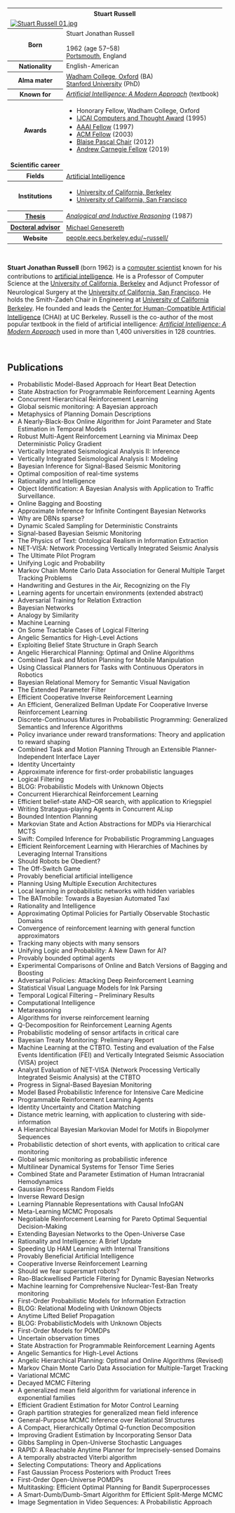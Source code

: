 
<table class="infobox biography vcard">
<tbody>
<tr>
<th colspan="2">
<div class="fn">Stuart Russell</div>
</th>
</tr>
<tr>
<td colspan="2"><a class="image" href="220px-Stuart_Russell_01.jpg"><img src="220px-Stuart_Russell_01.jpg" srcset="220px-Stuart_Russell_01.jpg" alt="Stuart Russell 01.jpg" width="220" height="258" data-file-width="3413" data-file-height="3999" /></a></td>
</tr>
<tr>
<th scope="row">Born</th>
<td>
<div class="nickname">Stuart Jonathan Russell</div>
<br />1962 (age&nbsp;57&ndash;58)<br />
<div class="birthplace"><a title="Portsmouth" href="https://en.wikipedia.org/wiki/Portsmouth">Portsmouth</a>, England</div>
</td>
</tr>
<tr>
<th scope="row">Nationality</th>
<td class="category">English-American</td>
</tr>
<tr>
<th scope="row">Alma&nbsp;mater</th>
<td><a title="Wadham College, Oxford" href="https://en.wikipedia.org/wiki/Wadham_College,_Oxford">Wadham College, Oxford</a>&nbsp;(BA)<br /><a title="Stanford University" href="https://en.wikipedia.org/wiki/Stanford_University">Stanford University</a>&nbsp;(PhD)</td>
</tr>
<tr>
<th scope="row">Known&nbsp;for</th>
<td><em><a title="Artificial Intelligence: A Modern Approach" href="https://en.wikipedia.org/wiki/Artificial_Intelligence:_A_Modern_Approach">Artificial Intelligence: A Modern Approach</a></em>&nbsp;(textbook)</td>
</tr>
<tr>
<th scope="row">Awards</th>
<td>
<div class="plainlist">
<ul>
<li>Honorary Fellow, Wadham College, Oxford</li>
<li><a title="IJCAI Computers and Thought Award" href="https://en.wikipedia.org/wiki/IJCAI_Computers_and_Thought_Award">IJCAI Computers and Thought Award</a>&nbsp;(1995)</li>
<li><a title="AAAI Fellow" href="https://en.wikipedia.org/wiki/AAAI_Fellow">AAAI Fellow</a>&nbsp;(1997)<sup id="cite_ref-faaai_1-0" class="reference"></sup></li>
<li><a title="ACM Fellow" href="https://en.wikipedia.org/wiki/ACM_Fellow">ACM Fellow</a>&nbsp;(2003)</li>
<li><a title="Blaise Pascal Chair" href="https://en.wikipedia.org/wiki/Blaise_Pascal_Chair">Blaise Pascal Chair</a>&nbsp;(2012)</li>
<li><a class="new" title="Andrew Carnegie Fellow (page does not exist)" href="https://en.wikipedia.org/w/index.php?title=Andrew_Carnegie_Fellow&amp;action=edit&amp;redlink=1">Andrew Carnegie Fellow</a>&nbsp;(2019)</li>
</ul>
</div>
</td>
</tr>
<tr>
<td colspan="2"><strong>Scientific career</strong></td>
</tr>
<tr>
<th scope="row">Fields</th>
<td class="category"><a class="mw-redirect" title="Artificial Intelligence" href="https://en.wikipedia.org/wiki/Artificial_Intelligence">Artificial Intelligence</a><sup id="cite_ref-googlescholar_2-0" class="reference"></sup><sup id="cite_ref-nature_3-0" class="reference"></sup></td>
</tr>
<tr>
<th scope="row">Institutions</th>
<td>
<div class="plainlist">
<ul>
<li><a title="University of California, Berkeley" href="https://en.wikipedia.org/wiki/University_of_California,_Berkeley">University of California, Berkeley</a></li>
<li><a title="University of California, San Francisco" href="https://en.wikipedia.org/wiki/University_of_California,_San_Francisco">University of California, San Francisco</a></li>
</ul>
</div>
</td>
</tr>
<tr>
<th scope="row"><a title="Thesis" href="https://en.wikipedia.org/wiki/Thesis">Thesis</a></th>
<td><a class="external text" href="http://search.proquest.com/docview/303637665" rel="nofollow"><em>Analogical and Inductive Reasoning</em></a>&nbsp;(1987)</td>
</tr>
<tr>
<th scope="row"><a title="Doctoral advisor" href="https://en.wikipedia.org/wiki/Doctoral_advisor">Doctoral advisor</a></th>
<td><a class="extiw" title="d:Q21191195" href="https://www.wikidata.org/wiki/Q21191195">Michael Genesereth</a><sup id="cite_ref-mathgene_4-0" class="reference"></sup></td>
</tr>
<tr>
<th scope="row">Website</th>
<td><span class="url"><a class="external text" href="http://people.eecs.berkeley.edu/~russell/" rel="nofollow">people<wbr />.eecs<wbr />.berkeley<wbr />.edu<wbr />/~russell<wbr />/</a></span></td>
</tr>
</tbody>
</table>
</br>
<p><strong>Stuart Jonathan Russell</strong>&nbsp;(born 1962) is a&nbsp;<a title="Computer science" href="https://en.wikipedia.org/wiki/Computer_science">computer scientist</a>&nbsp;known for his contributions to&nbsp;<a title="Artificial intelligence" href="https://en.wikipedia.org/wiki/Artificial_intelligence">artificial intelligence</a>.<sup id="cite_ref-5" class="reference"></sup><sup id="cite_ref-6" class="reference"></sup><sup id="cite_ref-nature_3-1" class="reference"></sup>&nbsp;He is a Professor of Computer Science at the&nbsp;<a title="University of California, Berkeley" href="https://en.wikipedia.org/wiki/University_of_California,_Berkeley">University of California, Berkeley</a>&nbsp;and Adjunct Professor of Neurological Surgery at the&nbsp;<a title="University of California, San Francisco" href="https://en.wikipedia.org/wiki/University_of_California,_San_Francisco">University of California, San Francisco</a>.<sup id="cite_ref-googlescholar_2-1" class="reference"></sup><sup id="cite_ref-orcid_7-0" class="reference"></sup>&nbsp;He holds the Smith-Zadeh Chair in Engineering at&nbsp;<a title="University of California, Berkeley" href="https://en.wikipedia.org/wiki/University_of_California,_Berkeley">University of California Berkeley</a>.<sup id="cite_ref-Stuart_8-0" class="reference"></sup>&nbsp;He founded and leads the&nbsp;<a title="Center for Human-Compatible Artificial Intelligence" href="https://en.wikipedia.org/wiki/Center_for_Human-Compatible_Artificial_Intelligence">Center for Human-Compatible Artificial Intelligence</a>&nbsp;(CHAI) at UC Berkeley.<sup id="cite_ref-Berkeley_9-0" class="reference"></sup>&nbsp;Russell is the co-author of the most popular textbook in the field of artificial intelligence:&nbsp;<em><a title="Artificial Intelligence: A Modern Approach" href="https://en.wikipedia.org/wiki/Artificial_Intelligence:_A_Modern_Approach">Artificial Intelligence: A Modern Approach</a></em>&nbsp;used in more than 1,400 universities in 128 countries.</p>

</br>

<h2> Publications </h2>

<ul>

                             

 <li><a target="_blank" href="https://github.com/manjunath5496/Stuart-Russell-Publications/blob/master/srt(1).pdf" style="text-decoration:none;">Probabilistic Model-Based Approach for Heart Beat Detection</a></li>

 <li><a target="_blank" href="https://github.com/manjunath5496/Stuart-Russell-Publications/blob/master/srt(2).pdf" style="text-decoration:none;">State Abstraction for Programmable Reinforcement Learning Agents</a></li>

<li><a target="_blank" href="https://github.com/manjunath5496/Stuart-Russell-Publications/blob/master/srt(3).pdf" style="text-decoration:none;">Concurrent Hierarchical Reinforcement Learning</a></li>
 <li><a target="_blank" href="https://github.com/manjunath5496/Stuart-Russell-Publications/blob/master/srt(4).pdf" style="text-decoration:none;">Global seismic monitoring: A Bayesian approach</a></li>                              
<li><a target="_blank" href="https://github.com/manjunath5496/Stuart-Russell-Publications/blob/master/srt(5).pdf" style="text-decoration:none;">Metaphysics of Planning Domain Descriptions</a></li>
<li><a target="_blank" href="https://github.com/manjunath5496/Stuart-Russell-Publications/blob/master/srt(6).pdf" style="text-decoration:none;">A Nearly-Black-Box Online Algorithm for Joint Parameter and State Estimation in Temporal Models</a></li>
 <li><a target="_blank" href="https://github.com/manjunath5496/Stuart-Russell-Publications/blob/master/srt(7).pdf" style="text-decoration:none;">Robust Multi-Agent Reinforcement Learning via Minimax Deep Deterministic Policy Gradient</a></li>

 <li><a target="_blank" href="https://github.com/manjunath5496/Stuart-Russell-Publications/blob/master/srt(8).pdf" style="text-decoration:none;"> Vertically Integrated Seismological Analysis II: Inference </a></li>
   <li><a target="_blank" href="https://github.com/manjunath5496/Stuart-Russell-Publications/blob/master/srt(9).pdf" style="text-decoration:none;">Vertically Integrated Seismological Analysis I: Modeling</a></li>
  
   
 <li><a target="_blank" href="https://github.com/manjunath5496/Stuart-Russell-Publications/blob/master/srt(10).pdf" style="text-decoration:none;">Bayesian Inference for Signal-Based Seismic Monitoring</a></li>                              
<li><a target="_blank" href="https://github.com/manjunath5496/Stuart-Russell-Publications/blob/master/srt(11).pdf" style="text-decoration:none;">Optimal composition of real-time systems</a></li>
<li><a target="_blank" href="https://github.com/manjunath5496/Stuart-Russell-Publications/blob/master/srt(12).pdf" style="text-decoration:none;">Rationality and Intelligence</a></li>
<li><a target="_blank" href="https://github.com/manjunath5496/Stuart-Russell-Publications/blob/master/srt(13).pdf" style="text-decoration:none;">Object Identification: A Bayesian Analysis with Application to Traffic Surveillance.</a></li>

<li><a target="_blank" href="https://github.com/manjunath5496/Stuart-Russell-Publications/blob/master/srt(14).pdf" style="text-decoration:none;">Online Bagging and Boosting</a></li>
                              
<li><a target="_blank" href="https://github.com/manjunath5496/Stuart-Russell-Publications/blob/master/srt(15).pdf" style="text-decoration:none;">Approximate Inference for Infinite Contingent Bayesian Networks</a></li>

<li><a target="_blank" href="https://github.com/manjunath5496/Stuart-Russell-Publications/blob/master/srt(16).pdf" style="text-decoration:none;">Why are DBNs sparse?</a></li>

  <li><a target="_blank" href="https://github.com/manjunath5496/Stuart-Russell-Publications/blob/master/srt(17).pdf" style="text-decoration:none;">Dynamic Scaled Sampling for Deterministic Constraints</a></li>   
  
<li><a target="_blank" href="https://github.com/manjunath5496/Stuart-Russell-Publications/blob/master/srt(18).pdf" style="text-decoration:none;">Signal-based Bayesian Seismic Monitoring</a></li> 

  
<li><a target="_blank" href="https://github.com/manjunath5496/Stuart-Russell-Publications/blob/master/srt(19).pdf" style="text-decoration:none;">The Physics of Text: Ontological Realism in Information Extraction</a></li> 

<li><a target="_blank" href="https://github.com/manjunath5496/Stuart-Russell-Publications/blob/master/srt(20).pdf" style="text-decoration:none;">NET-VISA: Network Processing Vertically Integrated Seismic Analysis</a></li>

<li><a target="_blank" href="https://github.com/manjunath5496/Stuart-Russell-Publications/blob/master/srt(21).pdf" style="text-decoration:none;">The Ultimate Pilot Program</a></li>
<li><a target="_blank" href="https://github.com/manjunath5496/Stuart-Russell-Publications/blob/master/srt(22).pdf" style="text-decoration:none;">Unifying Logic and Probability</a></li> 
 <li><a target="_blank" href="https://github.com/manjunath5496/Stuart-Russell-Publications/blob/master/srt(23).pdf" style="text-decoration:none;">Markov Chain Monte Carlo Data Association for General Multiple Target Tracking Problems</a></li> 
 

   <li><a target="_blank" href="https://github.com/manjunath5496/Stuart-Russell-Publications/blob/master/srt(24).pdf" style="text-decoration:none;">Handwriting and Gestures in the Air, Recognizing on the Fly</a></li>
 
   <li><a target="_blank" href="https://github.com/manjunath5496/Stuart-Russell-Publications/blob/master/srt(25).pdf" style="text-decoration:none;">Learning agents for uncertain environments (extended abstract)</a></li>                              
 <li><a target="_blank" href="https://github.com/manjunath5496/Stuart-Russell-Publications/blob/master/srt(26).pdf" style="text-decoration:none;">Adversarial Training for Relation Extraction</a></li>
 <li><a target="_blank" href="https://github.com/manjunath5496/Stuart-Russell-Publications/blob/master/srt(27).pdf" style="text-decoration:none;">Bayesian Networks</a></li>
   
 
   <li><a target="_blank" href="https://github.com/manjunath5496/Stuart-Russell-Publications/blob/master/srt(28).pdf" style="text-decoration:none;">Analogy by Similarity</a></li>
 
   <li><a target="_blank" href="https://github.com/manjunath5496/Stuart-Russell-Publications/blob/master/srt(29).pdf" style="text-decoration:none;">Machine Learning</a></li>                              

  <li><a target="_blank" href="https://github.com/manjunath5496/Stuart-Russell-Publications/blob/master/srt(30).pdf" style="text-decoration:none;">On Some Tractable Cases of Logical Filtering</a></li>
 
   <li><a target="_blank" href="https://github.com/manjunath5496/Stuart-Russell-Publications/blob/master/srt(31).pdf" style="text-decoration:none;">Angelic Semantics for High-Level Actions</a></li> 
    <li><a target="_blank" href="https://github.com/manjunath5496/Stuart-Russell-Publications/blob/master/srt(32).pdf" style="text-decoration:none;">Exploiting Belief State Structure in Graph Search</a></li> 

   <li><a target="_blank" href="https://github.com/manjunath5496/Stuart-Russell-Publications/blob/master/srt(33).pdf" style="text-decoration:none;">Angelic Hierarchical Planning: Optimal and Online Algorithms</a></li>                              

  <li><a target="_blank" href="https://github.com/manjunath5496/Stuart-Russell-Publications/blob/master/srt(34).pdf" style="text-decoration:none;">Combined Task and Motion Planning for Mobile Manipulation</a></li> 
 
  <li><a target="_blank" href="https://github.com/manjunath5496/Stuart-Russell-Publications/blob/master/srt(35).pdf" style="text-decoration:none;">Using Classical Planners for Tasks with Continuous Operators in Robotics</a></li> 

  <li><a target="_blank" href="https://github.com/manjunath5496/Stuart-Russell-Publications/blob/master/srt(36).pdf" style="text-decoration:none;">Bayesian Relational Memory for Semantic Visual Navigation</a></li> 
 
<li><a target="_blank" href="https://github.com/manjunath5496/Stuart-Russell-Publications/blob/master/srt(37).pdf" style="text-decoration:none;">The Extended Parameter Filter</a></li>
 <li><a target="_blank" href="https://github.com/manjunath5496/Stuart-Russell-Publications/blob/master/srt(38).pdf" style="text-decoration:none;">Efficient Cooperative Inverse Reinforcement Learning</a></li>
<li><a target="_blank" href="https://github.com/manjunath5496/Stuart-Russell-Publications/blob/master/srt(39).pdf" style="text-decoration:none;">An Efficient, Generalized Bellman Update For Cooperative Inverse Reinforcement Learning</a></li>
 <li><a target="_blank" href="https://github.com/manjunath5496/Stuart-Russell-Publications/blob/master/srt(40).pdf" style="text-decoration:none;">Discrete-Continuous Mixtures in Probabilistic Programming: Generalized Semantics and Inference Algorithms</a></li>                              
<li><a target="_blank" href="https://github.com/manjunath5496/Stuart-Russell-Publications/blob/master/srt(41).pdf" style="text-decoration:none;">Policy invariance under reward transformations: Theory and application to reward shaping</a></li>
<li><a target="_blank" href="https://github.com/manjunath5496/Stuart-Russell-Publications/blob/master/srt(42).pdf" style="text-decoration:none;">Combined Task and Motion Planning Through an Extensible Planner-Independent Interface Layer</a></li>
 
  <li><a target="_blank" href="https://github.com/manjunath5496/Stuart-Russell-Publications/blob/master/srt(43).pdf" style="text-decoration:none;">Identity Uncertainty</a></li>
 <li><a target="_blank" href="https://github.com/manjunath5496/Stuart-Russell-Publications/blob/master/srt(44).pdf" style="text-decoration:none;">Approximate inference for first-order probabilistic languages</a></li>
   <li><a target="_blank" href="https://github.com/manjunath5496/Stuart-Russell-Publications/blob/master/srt(45).pdf" style="text-decoration:none;">Logical Filtering</a></li>  
   
<li><a target="_blank" href="https://github.com/manjunath5496/Stuart-Russell-Publications/blob/master/srt(46).pdf" style="text-decoration:none;">BLOG: Probabilistic Models with Unknown Objects</a></li> 
                             
<li><a target="_blank" href="https://github.com/manjunath5496/Stuart-Russell-Publications/blob/master/srt(47).pdf" style="text-decoration:none;">Concurrent Hierarchical Reinforcement Learning</a></li>
<li><a target="_blank" href="https://github.com/manjunath5496/Stuart-Russell-Publications/blob/master/srt(48).pdf" style="text-decoration:none;">Efficient belief-state AND–OR search, with application to Kriegspiel</a></li>

<li><a target="_blank" href="https://github.com/manjunath5496/Stuart-Russell-Publications/blob/master/srt(49).pdf" style="text-decoration:none;">Writing Stratagus-playing Agents in Concurrent ALisp </a></li>
                              
<li><a target="_blank" href="https://github.com/manjunath5496/Stuart-Russell-Publications/blob/master/srt(50).pdf" style="text-decoration:none;">Bounded Intention Planning</a></li>
<li><a target="_blank" href="https://github.com/manjunath5496/Stuart-Russell-Publications/blob/master/srt(51).pdf" style="text-decoration:none;">Markovian State and Action Abstractions for MDPs via Hierarchical MCTS</a></li>
<li><a target="_blank" href="https://github.com/manjunath5496/Stuart-Russell-Publications/blob/master/srt(52).pdf" style="text-decoration:none;">Swift: Compiled Inference for Probabilistic Programming Languages</a></li>

<li><a target="_blank" href="https://github.com/manjunath5496/Stuart-Russell-Publications/blob/master/srt(53).pdf" style="text-decoration:none;">Efficient Reinforcement Learning with Hierarchies of Machines by Leveraging Internal Transitions </a></li>
 
<li><a target="_blank" href="https://github.com/manjunath5496/Stuart-Russell-Publications/blob/master/srt(54).pdf" style="text-decoration:none;">Should Robots be Obedient?</a></li>

<li><a target="_blank" href="https://github.com/manjunath5496/Stuart-Russell-Publications/blob/master/srt(55).pdf" style="text-decoration:none;">The Off-Switch Game</a></li>
 
  <li><a target="_blank" href="https://github.com/manjunath5496/Stuart-Russell-Publications/blob/master/srt(56).pdf" style="text-decoration:none;">Provably beneficial artificial intelligence </a></li>                              

  <li><a target="_blank" href="https://github.com/manjunath5496/Stuart-Russell-Publications/blob/master/srt(57).pdf" style="text-decoration:none;">Planning Using Multiple Execution Architectures </a></li>
 
   <li><a target="_blank" href="https://github.com/manjunath5496/Stuart-Russell-Publications/blob/master/srt(58).pdf" style="text-decoration:none;">Local learning in probabilistic networks with hidden variables</a></li>
    <li><a target="_blank" href="https://github.com/manjunath5496/Stuart-Russell-Publications/blob/master/srt(59).pdf" style="text-decoration:none;">The BATmobile: Towards a Bayesian Automated Taxi</a></li>
 
  <li><a target="_blank" href="https://github.com/manjunath5496/Stuart-Russell-Publications/blob/master/srt(60).pdf" style="text-decoration:none;">Rationality and Intelligence</a></li>
 
   <li><a target="_blank" href="https://github.com/manjunath5496/Stuart-Russell-Publications/blob/master/srt(61).pdf" style="text-decoration:none;">Approximating Optimal Policies for Partially Observable Stochastic Domains</a></li>
 
   <li><a target="_blank" href="https://github.com/manjunath5496/Stuart-Russell-Publications/blob/master/srt(62).pdf" style="text-decoration:none;">Convergence of reinforcement learning with general function approximators</a></li>
 
   <li><a target="_blank" href="https://github.com/manjunath5496/Stuart-Russell-Publications/blob/master/srt(63).pdf" style="text-decoration:none;">Tracking many objects with many sensors</a></li>                              

  <li><a target="_blank" href="https://github.com/manjunath5496/Stuart-Russell-Publications/blob/master/srt(64).pdf" style="text-decoration:none;">Unifying Logic and Probability: A New Dawn for AI?</a></li>
 
   <li><a target="_blank" href="https://github.com/manjunath5496/Stuart-Russell-Publications/blob/master/srt(65).pdf" style="text-decoration:none;">Provably bounded optimal agents  </a></li> 

   <li><a target="_blank" href="https://github.com/manjunath5496/Stuart-Russell-Publications/blob/master/srt(66).pdf" style="text-decoration:none;">Experimental Comparisons of Online and Batch Versions of Bagging and Boosting</a></li> 
 
   <li><a target="_blank" href="https://github.com/manjunath5496/Stuart-Russell-Publications/blob/master/srt(67).pdf" style="text-decoration:none;">Adversarial Policies: Attacking Deep Reinforcement Learning</a></li>                              

  <li><a target="_blank" href="https://github.com/manjunath5496/Stuart-Russell-Publications/blob/master/srt(68).pdf" style="text-decoration:none;">Statistical Visual Language Models for Ink Parsing</a></li> 
 
  
   <li><a target="_blank" href="https://github.com/manjunath5496/Stuart-Russell-Publications/blob/master/srt(69).pdf" style="text-decoration:none;">Temporal Logical Filtering – Preliminary Results</a></li>                              

  <li><a target="_blank" href="https://github.com/manjunath5496/Stuart-Russell-Publications/blob/master/srt(70).pdf" style="text-decoration:none;">Computational Intelligence</a></li> 
  
 
 <li><a target="_blank" href="https://github.com/manjunath5496/Stuart-Russell-Publications/blob/master/srt(71).pdf" style="text-decoration:none;">Metareasoning </a></li>
 
 <li><a target="_blank" href="https://github.com/manjunath5496/Stuart-Russell-Publications/blob/master/srt(72).pdf" style="text-decoration:none;">Algorithms for inverse reinforcement learning</a></li> 
 
 
 <li><a target="_blank" href="https://github.com/manjunath5496/Stuart-Russell-Publications/blob/master/srt(73).pdf" style="text-decoration:none;">Q-Decomposition for Reinforcement Learning Agents</a></li>
  <li><a target="_blank" href="https://github.com/manjunath5496/Stuart-Russell-Publications/blob/master/srt(74).pdf" style="text-decoration:none;">Probabilistic modeling of sensor artifacts in critical care</a></li>
    <li><a target="_blank" href="https://github.com/manjunath5496/Stuart-Russell-Publications/blob/master/srt(75).pdf" style="text-decoration:none;">Bayesian Treaty Monitoring: Preliminary Report</a></li>                        
<li><a target="_blank" href="https://github.com/manjunath5496/Stuart-Russell-Publications/blob/master/srt(76).pdf" style="text-decoration:none;">Machine Learning at the CTBTO. Testing and evaluation of the False Events Identification (FEI) and Vertically Integrated Seismic Association (VISA) project </a></li>

 <li><a target="_blank" href="https://github.com/manjunath5496/Stuart-Russell-Publications/blob/master/srt(77).pdf" style="text-decoration:none;">Analyst Evaluation of NET-VISA (Network Processing Vertically Integrated Seismic Analysis) at the CTBTO</a></li> 
 
 
 <li><a target="_blank" href="https://github.com/manjunath5496/Stuart-Russell-Publications/blob/master/srt(78).pdf" style="text-decoration:none;">Progress in Signal-Based Bayesian Monitoring</a></li>
  <li><a target="_blank" href="https://github.com/manjunath5496/Stuart-Russell-Publications/blob/master/srt(79).pdf" style="text-decoration:none;">Model Based Probabilistic Inference for Intensive Care Medicine</a></li>


 <li><a target="_blank" href="https://github.com/manjunath5496/Stuart-Russell-Publications/blob/master/srt(80).pdf" style="text-decoration:none;">Programmable Reinforcement Learning Agents</a></li> 
 
 
 <li><a target="_blank" href="https://github.com/manjunath5496/Stuart-Russell-Publications/blob/master/srt(81).pdf" style="text-decoration:none;">Identity Uncertainty and Citation Matching</a></li>
  <li><a target="_blank" href="https://github.com/manjunath5496/Stuart-Russell-Publications/blob/master/srt(82).pdf" style="text-decoration:none;">Distance metric learning, with application to clustering with side-information</a></li>

 <li><a target="_blank" href="https://github.com/manjunath5496/Stuart-Russell-Publications/blob/master/srt(83).pdf" style="text-decoration:none;">A Hierarchical Bayesian Markovian Model for Motifs in Biopolymer Sequences</a></li>
  <li><a target="_blank" href="https://github.com/manjunath5496/Stuart-Russell-Publications/blob/master/srt(84).pdf" style="text-decoration:none;">Probabilistic detection of short events, with application to critical care monitoring</a></li>

 <li><a target="_blank" href="https://github.com/manjunath5496/Stuart-Russell-Publications/blob/master/srt(85).pdf" style="text-decoration:none;">Global seismic monitoring as probabilistic inference</a></li>
  <li><a target="_blank" href="https://github.com/manjunath5496/Stuart-Russell-Publications/blob/master/srt(86).pdf" style="text-decoration:none;">Multilinear Dynamical Systems for Tensor Time Series</a></li>

 <li><a target="_blank" href="https://github.com/manjunath5496/Stuart-Russell-Publications/blob/master/srt(87).pdf" style="text-decoration:none;">Combined State and Parameter Estimation of Human Intracranial Hemodynamics</a></li>
  <li><a target="_blank" href="https://github.com/manjunath5496/Stuart-Russell-Publications/blob/master/srt(88).pdf" style="text-decoration:none;">Gaussian Process Random Fields</a></li>
  <li><a target="_blank" href="https://github.com/manjunath5496/Stuart-Russell-Publications/blob/master/srt(89).pdf" style="text-decoration:none;">Inverse Reward Design</a></li>
  
  
  <li><a target="_blank" href="https://github.com/manjunath5496/Stuart-Russell-Publications/blob/master/srt(90).pdf" style="text-decoration:none;">Learning Plannable Representations with Causal InfoGAN</a></li>
  <li><a target="_blank" href="https://github.com/manjunath5496/Stuart-Russell-Publications/blob/master/srt(91).pdf" style="text-decoration:none;">Meta-Learning MCMC Proposals</a></li>

 <li><a target="_blank" href="https://github.com/manjunath5496/Stuart-Russell-Publications/blob/master/srt(92).pdf" style="text-decoration:none;">Negotiable Reinforcement Learning for Pareto Optimal Sequential Decision-Making</a></li>
  <li><a target="_blank" href="https://github.com/manjunath5496/Stuart-Russell-Publications/blob/master/srt(93).pdf" style="text-decoration:none;"> Extending Bayesian Networks to the Open-Universe Case</a></li>
  <li><a target="_blank" href="https://github.com/manjunath5496/Stuart-Russell-Publications/blob/master/srt(94).pdf" style="text-decoration:none;">Rationality and Intelligence: A Brief Update</a></li> 
  
   <li><a target="_blank" href="https://github.com/manjunath5496/Stuart-Russell-Publications/blob/master/srt(95).pdf" style="text-decoration:none;">Speeding Up HAM Learning with Internal Transitions</a></li>  
  
<li><a target="_blank" href="https://github.com/manjunath5496/Stuart-Russell-Publications/blob/master/srt(96).pdf" style="text-decoration:none;">Provably Beneficial Artificial Intelligence</a></li> 
  
  
<li><a target="_blank" href="https://github.com/manjunath5496/Stuart-Russell-Publications/blob/master/srt(97).pdf" style="text-decoration:none;">Cooperative Inverse Reinforcement Learning</a></li>


 <li><a target="_blank" href="https://github.com/manjunath5496/Stuart-Russell-Publications/blob/master/srt(98).pdf" style="text-decoration:none;">Should we fear supersmart robots? </a></li> 
  
   <li><a target="_blank" href="https://github.com/manjunath5496/Stuart-Russell-Publications/blob/master/srt(99).pdf" style="text-decoration:none;">Rao-Blackwellised Particle Filtering for Dynamic Bayesian Networks</a></li>  
  
<li><a target="_blank" href="https://github.com/manjunath5496/Stuart-Russell-Publications/blob/master/srt(100).pdf" style="text-decoration:none;">Machine learning for Comprehensive Nuclear-Test-Ban Treaty monitoring</a></li>  
  
 <li><a target="_blank" href="https://github.com/manjunath5496/Stuart-Russell-Publications/blob/master/srt(101).pdf" style="text-decoration:none;">First-Order Probabilistic Models for Information Extraction</a></li> 
  
   <li><a target="_blank" href="https://github.com/manjunath5496/Stuart-Russell-Publications/blob/master/srt(102).pdf" style="text-decoration:none;">BLOG: Relational Modeling with Unknown Objects</a></li> 
  
   
 <li><a target="_blank" href="https://github.com/manjunath5496/Stuart-Russell-Publications/blob/master/srt(103).pdf" style="text-decoration:none;">Anytime Lifted Belief Propagation </a></li> 
  
   <li><a target="_blank" href="https://github.com/manjunath5496/Stuart-Russell-Publications/blob/master/srt(104).pdf" style="text-decoration:none;">BLOG: ProbabilisticModels with Unknown Objects</a></li>  
   
 <li><a target="_blank" href="https://github.com/manjunath5496/Stuart-Russell-Publications/blob/master/srt(105).pdf" style="text-decoration:none;">First-Order Models for POMDPs</a></li> 
 
<li><a target="_blank" href="https://github.com/manjunath5496/Stuart-Russell-Publications/blob/master/srt(106).pdf" style="text-decoration:none;">Uncertain observation times</a></li> 
  
   <li><a target="_blank" href="https://github.com/manjunath5496/Stuart-Russell-Publications/blob/master/srt(107).pdf" style="text-decoration:none;">State Abstraction for Programmable Reinforcement Learning Agents</a></li> 
  
   
 <li><a target="_blank" href="https://github.com/manjunath5496/Stuart-Russell-Publications/blob/master/srt(108).pdf" style="text-decoration:none;">Angelic Semantics for High-Level Actions</a></li> 
  
   <li><a target="_blank" href="https://github.com/manjunath5496/Stuart-Russell-Publications/blob/master/srt(109).pdf" style="text-decoration:none;">Angelic Hierarchical Planning: Optimal and Online Algorithms (Revised)</a></li>  
   
 <li><a target="_blank" href="https://github.com/manjunath5496/Stuart-Russell-Publications/blob/master/srt(110).pdf" style="text-decoration:none;">Markov Chain Monte Carlo Data Association for Multiple-Target Tracking</a></li>  
   
<li><a target="_blank" href="https://github.com/manjunath5496/Stuart-Russell-Publications/blob/master/srt(111).pdf" style="text-decoration:none;">Variational MCMC</a></li> 
  
   
 <li><a target="_blank" href="https://github.com/manjunath5496/Stuart-Russell-Publications/blob/master/srt(112).pdf" style="text-decoration:none;">Decayed MCMC Filtering</a></li> 
  
   <li><a target="_blank" href="https://github.com/manjunath5496/Stuart-Russell-Publications/blob/master/srt(113).pdf" style="text-decoration:none;">A generalized mean field algorithm for variational inference in exponential families</a></li>  
   
<li><a target="_blank" href="https://github.com/manjunath5496/Stuart-Russell-Publications/blob/master/srt(114).pdf" style="text-decoration:none;">Efficient Gradient Estimation for Motor Control Learning</a></li>
 <li><a target="_blank" href="https://github.com/manjunath5496/Stuart-Russell-Publications/blob/master/srt(115).pdf" style="text-decoration:none;">Graph partition strategies for generalized mean field inference</a></li>  
   
 <li><a target="_blank" href="https://github.com/manjunath5496/Stuart-Russell-Publications/blob/master/srt(116).pdf" style="text-decoration:none;">General-Purpose MCMC Inference over Relational Structures</a></li>   
   
   <li><a target="_blank" href="https://github.com/manjunath5496/Stuart-Russell-Publications/blob/master/srt(117).pdf" style="text-decoration:none;">A Compact, Hierarchically Optimal Q-function Decomposition</a></li>  
   
 <li><a target="_blank" href="https://github.com/manjunath5496/Stuart-Russell-Publications/blob/master/srt(118).pdf" style="text-decoration:none;">Improving Gradient Estimation by Incorporating Sensor Data</a></li>  
   
  <li><a target="_blank" href="https://github.com/manjunath5496/Stuart-Russell-Publications/blob/master/srt(119).pdf" style="text-decoration:none;">Gibbs Sampling in Open-Universe Stochastic Languages</a></li> 
  
   <li><a target="_blank" href="https://github.com/manjunath5496/Stuart-Russell-Publications/blob/master/srt(120).pdf" style="text-decoration:none;">RAPID: A Reachable Anytime Planner for Imprecisely-sensed Domains</a></li>  
   
 <li><a target="_blank" href="https://github.com/manjunath5496/Stuart-Russell-Publications/blob/master/srt(121).pdf" style="text-decoration:none;">A temporally abstracted Viterbi algorithm</a></li>   
   
   <li><a target="_blank" href="https://github.com/manjunath5496/Stuart-Russell-Publications/blob/master/srt(122).pdf" style="text-decoration:none;">Selecting Computations: Theory and Applications </a></li>  
     
<li><a target="_blank" href="https://github.com/manjunath5496/Stuart-Russell-Publications/blob/master/srt(123).pdf" style="text-decoration:none;">Fast Gaussian Process Posteriors with Product Trees</a></li>  
   
 <li><a target="_blank" href="https://github.com/manjunath5496/Stuart-Russell-Publications/blob/master/srt(124).pdf" style="text-decoration:none;">First-Order Open-Universe POMDPs</a></li>   
   
   <li><a target="_blank" href="https://github.com/manjunath5496/Stuart-Russell-Publications/blob/master/srt(125).pdf" style="text-decoration:none;">Multitasking: Efficient Optimal Planning for Bandit Superprocesses </a></li>   
   
   <li><a target="_blank" href="https://github.com/manjunath5496/Stuart-Russell-Publications/blob/master/srt(126).pdf" style="text-decoration:none;">A Smart-Dumb/Dumb-Smart Algorithm for Efficient Split-Merge MCMC</a></li> 
   
<li><a target="_blank" href="https://github.com/manjunath5496/Stuart-Russell-Publications/blob/master/srt(127).pdf" style="text-decoration:none;">Image Segmentation in Video Sequences: A Probabilistic Approach</a></li>  

</ul>







